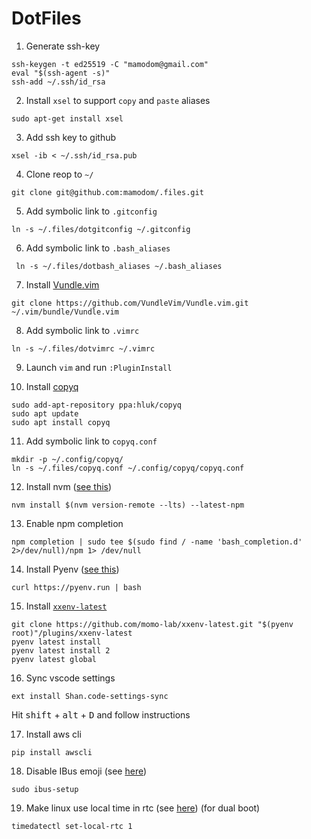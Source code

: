 # DotFiles

1. Generate ssh-key

```
ssh-keygen -t ed25519 -C "mamodom@gmail.com"
eval "$(ssh-agent -s)"
ssh-add ~/.ssh/id_rsa
```

2. Install `xsel` to support `copy` and `paste` aliases

```
sudo apt-get install xsel
```

3. Add ssh key to github

```
xsel -ib < ~/.ssh/id_rsa.pub
```

4. Clone reop to `~/`

```
git clone git@github.com:mamodom/.files.git
```

5. Add symbolic link to `.gitconfig`

```
ln -s ~/.files/dotgitconfig ~/.gitconfig
```

6. Add symbolic link to `.bash_aliases`

```
 ln -s ~/.files/dotbash_aliases ~/.bash_aliases
```

7. Install [Vundle.vim](https://github.com/VundleVim/Vundle.vim)

```
git clone https://github.com/VundleVim/Vundle.vim.git ~/.vim/bundle/Vundle.vim
```

8. Add symbolic link to `.vimrc`

```
ln -s ~/.files/dotvimrc ~/.vimrc
```

9. Launch `vim` and run `:PluginInstall`

10. Install [copyq](https://github.com/hluk/CopyQ)

```
sudo add-apt-repository ppa:hluk/copyq
sudo apt update
sudo apt install copyq
```

11. Add symbolic link to `copyq.conf`

```
mkdir -p ~/.config/copyq/
ln -s ~/.files/copyq.conf ~/.config/copyq/copyq.conf
```

12. Install nvm ([see this](https://github.com/nvm-sh/nvm#install--update-script))

```
nvm install $(nvm version-remote --lts) --latest-npm
```

13. Enable npm completion

```
npm completion | sudo tee $(sudo find / -name 'bash_completion.d' 2>/dev/null)/npm 1> /dev/null
```

14. Install Pyenv ([see this](https://github.com/pyenv/pyenv-installer))

```
curl https://pyenv.run | bash
```

15. Install [`xxenv-latest`](https://github.com/momo-lab/xxenv-latest)

```
git clone https://github.com/momo-lab/xxenv-latest.git "$(pyenv root)"/plugins/xxenv-latest
pyenv latest install
pyenv latest install 2
pyenv latest global
```

16. Sync vscode settings

```
ext install Shan.code-settings-sync
```

Hit <kbd>shift</kbd> + <kbd>alt</kbd> + <kbd>D</kbd> and follow instructions

17. Install aws cli

```
pip install awscli
```

18. Disable IBus emoji (see [here](https://askubuntu.com/a/1039039/476987))

```
sudo ibus-setup
```

19. Make linux use local time in rtc (see [here](https://askubuntu.com/a/720466/476987)) (for dual boot)

```
timedatectl set-local-rtc 1
```
